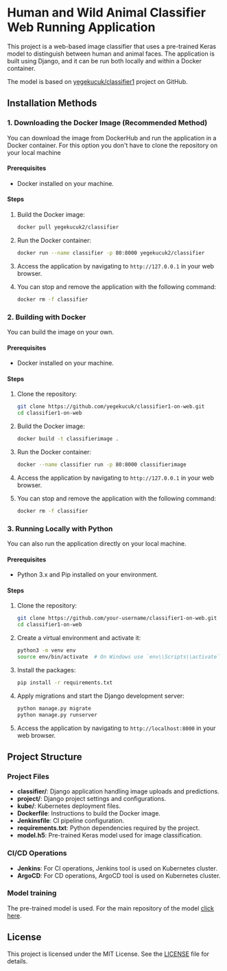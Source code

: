 # Human and Wild Animal Classifier Web Running Application

This project is a web-based image classifier that uses a pre-trained Keras model to distinguish between human and animal faces. The application is built using Django, and it can be run both locally and within a Docker container.

The model is based on [yegekucuk/classifier1](https://github.com/yegekucuk/classifier1) project on GitHub.

## Installation Methods

### 1. Downloading the Docker Image (Recommended Method)
You can download the image from DockerHub and run the application in a Docker container. For this option you don't have to clone the repository on your local machine

#### Prerequisites

- Docker installed on your machine.

#### Steps
1. Build the Docker image:
    ```bash
    docker pull yegekucuk2/classifier
    ```

2. Run the Docker container:
    ```bash
    docker run --name classifier -p 80:8000 yegekucuk2/classifier
    ```
3. Access the application by navigating to `http://127.0.0.1` in your web browser.
4. You can stop and remove the application with the following command:
    ```bash
    docker rm -f classifier
    ```

### 2. Building with Docker

You can build the image on your own.

#### Prerequisites

- Docker installed on your machine.

#### Steps

1. Clone the repository:
    ```bash
    git clone https://github.com/yegekucuk/classifier1-on-web.git
    cd classifier1-on-web
    ```
2. Build the Docker image:
    ```bash
    docker build -t classifierimage .
    ```

3. Run the Docker container:
    ```bash
    docker --name classifier run -p 80:8000 classifierimage
    ```
4. Access the application by navigating to `http://127.0.0.1` in your web browser.

5. You can stop and remove the application with the following command:
    ```bash
    docker rm -f classifier
    ```

### 3. Running Locally with Python

You can also run the application directly on your local machine.

#### Prerequisites

- Python 3.x and Pip installed on your environment.

#### Steps

1. Clone the repository:
    ```bash
    git clone https://github.com/your-username/classifier1-on-web.git
    cd classifier1-on-web
    ```
2. Create a virtual environment and activate it:
    ```bash
    python3 -m venv env
    source env/bin/activate  # On Windows use `env\\Scripts\\activate`
    ```
3. Install the packages:
    ```bash
    pip install -r requirements.txt
    ```
4. Apply migrations and start the Django development server:
    ```bash
    python manage.py migrate
    python manage.py runserver
    ```
5. Access the application by navigating to `http://localhost:8000` in your web browser.

## Project Structure

### Project Files

- **classifier/**: Django application handling image uploads and predictions.
- **project/**: Django project settings and configurations.
- **kube/**: Kubernetes deployment files.
- **Dockerfile**: Instructions to build the Docker image.
- **Jenkinsfile**: CI pipeline configuration.
- **requirements.txt**: Python dependencies required by the project.
- **model.h5**: Pre-trained Keras model used for image classification.

### CI/CD Operations

- **Jenkins**: For CI operations, Jenkins tool is used on Kubernetes cluster.
- **ArgoCD**: For CD operations, ArgoCD tool is used on Kubernetes cluster.

### Model training
The pre-trained model is used. For the main repository of the model [click here](https://github.com/yegekucuk/classifier1).

## License

This project is licensed under the MIT License. See the [LICENSE](LICENSE) file for details.
